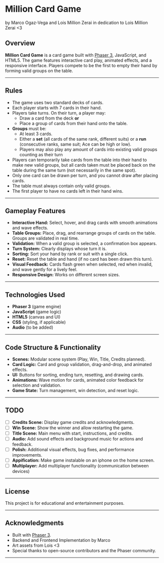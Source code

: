 # Million Card Game
by Marco Ogaz-Vega and Lois Million Zerai in dedication to Lois Million Zerai <3

## Overview

**Million Card Game** is a card game built with [Phaser 3](https://phaser.io/), JavaScript, and HTML5. The game features interactive card play, animated effects, and a responsive interface. Players compete to be the first to empty their hand by forming valid groups on the table.

---

## Rules

- The game uses two standard decks of cards.
- Each player starts with 7 cards in their hand.
- Players take turns. On their turn, a player may:
  - Draw a card from the deck **or**
  - Place a group of cards from their hand onto the table.
- **Groups** must be:
  - At least 3 cards.
  - Either a **set** (all cards of the same rank, different suits) or a **run** (consecutive ranks, same suit; Ace can be high or low).
  - Players may also play any amount of cards into existing valid groups counting as their turn
- Players can temporarily take cards from the table into their hand to make new valid groups, but all cards taken must be placed back on the table during the same turn (not necessarily in the same spot).
- Only one card can be drawn per turn, and you cannot draw after placing cards.
- The table must always contain only valid groups.
- The first player to have no cards left in their hand wins.

---

## Gameplay Features

- **Interactive Hand:** Select, hover, and drag cards with smooth animations and wave effects.
- **Table Groups:** Place, drag, and rearrange groups of cards on the table. Groups are validated in real time.
- **Validation:** When a valid group is selected, a confirmation box appears.
- **Turn System:** Clearly displays whose turn it is.
- **Sorting:** Sort your hand by rank or suit with a single click.
- **Reset:** Reset the table and hand (if no card has been drawn this turn).
- **Visual Feedback:** Cards flash green when selected, red when invalid, and wave gently for a lively feel.
- **Responsive Design:** Works on different screen sizes.

---

## Technologies Used

- **Phaser 3** (game engine)
- **JavaScript** (game logic)
- **HTML5** (canvas and UI)
- **CSS** (styling, if applicable)
- **Audio** (to be added)

---

## Code Structure & Functionality

- **Scenes:** Modular scene system (Play, Win, Title, Credits planned).
- **Card Logic:** Card and group validation, drag-and-drop, and animated effects.
- **UI:** Buttons for sorting, ending turn, resetting, and drawing cards.
- **Animations:** Wave motion for cards, animated color feedback for selection and validation.
- **Game State:** Turn management, win detection, and reset logic.

---

## TODO

- [ ] **Credits Scene:** Display game credits and acknowledgments.
- [ ] **Win Scene:** Show the winner and allow restarting the game.
- [ ] **Title Scene:** Main menu with start, instructions, and credits.
- [ ] **Audio:** Add sound effects and background music for actions and feedback.
- [ ] **Polish:** Additional visual effects, bug fixes, and performance improvements.
- [ ] **Appification:** Make game instalable on an iphone on the home screen.
- [ ] **Multiplayer:** Add multiplayer functionality (communication between devices)

---

## License

This project is for educational and entertainment purposes.

---

## Acknowledgments

- Built with [Phaser 3](https://phaser.io/).
- Backend and Frontend Implementation by Marco
- Art assets from Lois <3
- Special thanks to open-source contributors and the Phaser community.

---